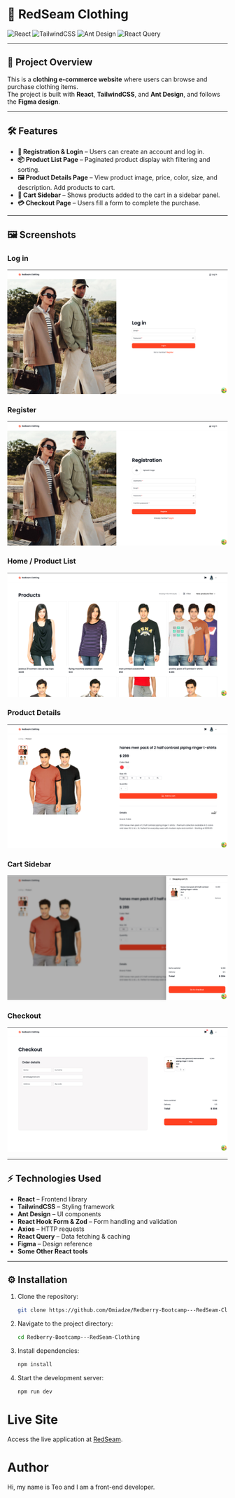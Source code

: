 # 👗 RedSeam Clothing

![React](https://img.shields.io/badge/React-19.1.1-blue?logo=react)
![TailwindCSS](https://img.shields.io/badge/TailwindCSS-4.1.13-green?logo=tailwind-css)
![Ant Design](https://img.shields.io/badge/Ant%20Design-6.0.0-alpha.3-blueviolet?logo=https://upload.wikimedia.org/wikipedia/commons/3/34/Ant_Design_logo.svg)
![React Query](https://img.shields.io/badge/React%20Query-latest-orange)

---

## 🌟 Project Overview

This is a **clothing e-commerce website** where users can browse and purchase clothing items.  
The project is built with **React**, **TailwindCSS**, and **Ant Design**, and follows the **Figma design**.

---

## 🛠 Features

- **📝 Registration & Login** – Users can create an account and log in.
- **📦 Product List Page** – Paginated product display with filtering and sorting.
- **🖼 Product Details Page** – View product image, price, color, size, and description. Add products to cart.
- **🛒 Cart Sidebar** – Shows products added to the cart in a sidebar panel.
- **💳 Checkout Page** – Users fill a form to complete the purchase.

---

## 🖼 Screenshots

### Log in

![Log In](public/screenshots/login.png)

### Register

![Register](public/screenshots/register.png)

### Home / Product List

![Product List](public/screenshots/home-page.png)

### Product Details

![Product Details](public/screenshots/product-details.png)

### Cart Sidebar

![Cart Sidebar](public/screenshots/cart-sidebar.png)

### Checkout

![Checkout Form](public/screenshots/checkout.png)

---

## ⚡ Technologies Used

- **React** – Frontend library
- **TailwindCSS** – Styling framework
- **Ant Design** – UI components
- **React Hook Form & Zod** – Form handling and validation
- **Axios** – HTTP requests
- **React Query** – Data fetching & caching
- **Figma** – Design reference
- **Some Other React tools**

---

## ⚙️ Installation

1. Clone the repository:
   ```bash
   git clone https://github.com/Omiadze/Redberry-Bootcamp---RedSeam-Clothing.git
   ```
2. Navigate to the project directory:
   ```bash
   cd Redberry-Bootcamp---RedSeam-Clothing
   ```
3. Install dependencies:
   ```bash
   npm install
   ```
4. Start the development server:
   ```bash
   npm run dev
   ```

# Live Site

Access the live application at [RedSeam](https://redseam1.netlify.app/products).

# Author

Hi, my name is Teo and I am a front-end developer.
